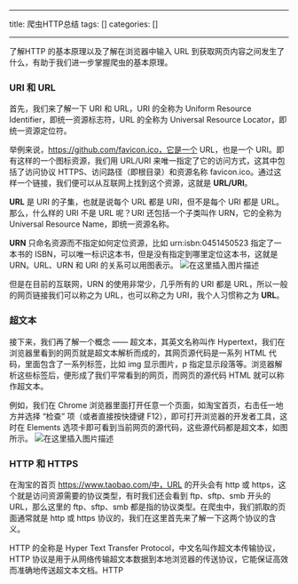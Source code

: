 
--- 
title:  爬虫HTTP总结 
tags: []
categories: [] 

---
了解HTTP 的基本原理以及了解在浏览器中输入 URL 到获取网页内容之间发生了什么，有助于我们进一步掌握爬虫的基本原理。

### URI 和 URL

首先，我们来了解一下 URI 和 URL，URI 的全称为 Uniform Resource Identifier，即统一资源标志符，URL 的全称为 Universal Resource Locator，即统一资源定位符。

举例来说，https://github.com/favicon.ico，它是一个 URL，也是一个 URI。即有这样的一个图标资源，我们用 URL/URI 来唯一指定了它的访问方式，这其中包括了访问协议 HTTPS、访问路径（即根目录）和资源名称 favicon.ico。通过这样一个链接，我们便可以从互联网上找到这个资源，这就是 **URL/URI**。

**URL** 是 URI 的子集，也就是说每个 URL 都是 URI，但不是每个 URI 都是 URL。那么，什么样的 URI 不是 URL 呢？URI 还包括一个子类叫作 URN，它的全称为 Universal Resource Name，即统一资源名称。

**URN** 只命名资源而不指定如何定位资源，比如 urn:isbn:0451450523 指定了一本书的 ISBN，可以唯一标识这本书，但是没有指定到哪里定位这本书，这就是 URN。URL、URN 和 URI 的关系可以用图表示。 <img src="https://img-blog.csdnimg.cn/50494cb811d043c184c50be528fadc00.png" alt="在这里插入图片描述">

但是在目前的互联网，URN 的使用非常少，几乎所有的 URI 都是 URL，所以一般的网页链接我们可以称之为 URL，也可以称之为 URI，我个人习惯称之为 **URL**。

### 超文本

接下来，我们再了解一个概念 —— 超文本，其英文名称叫作 Hypertext，我们在浏览器里看到的网页就是超文本解析而成的，其网页源代码是一系列 HTML 代码，里面包含了一系列标签，比如 img 显示图片，p 指定显示段落等。浏览器解析这些标签后，便形成了我们平常看到的网页，而网页的源代码 HTML 就可以称作超文本。

例如，我们在 Chrome 浏览器里面打开任意一个页面，如淘宝首页，右击任一地方并选择 “检查” 项（或者直接按快捷键 F12），即可打开浏览器的开发者工具，这时在 Elements 选项卡即可看到当前网页的源代码，这些源代码都是超文本，如图所示。 <img src="https://img-blog.csdnimg.cn/dee1bdb8c3744ee48c340a03800034b1.png" alt="在这里插入图片描述">

### HTTP 和 HTTPS

在淘宝的首页 https://www.taobao.com/中，URL 的开头会有 http 或 https，这个就是访问资源需要的协议类型，有时我们还会看到 ftp、sftp、smb 开头的 URL，那么这里的 ftp、sftp、smb 都是指的协议类型。在爬虫中，我们抓取的页面通常就是 http 或 https 协议的，我们在这里首先来了解一下这两个协议的含义。

HTTP 的全称是 Hyper Text Transfer Protocol，中文名叫作超文本传输协议，HTTP 协议是用于从网络传输超文本数据到本地浏览器的传送协议，它能保证高效而准确地传送超文本文档。HTTP 
